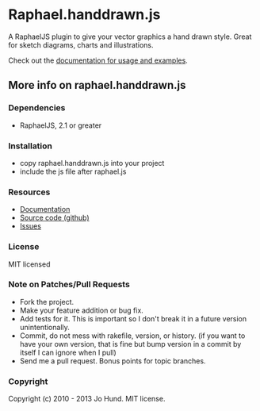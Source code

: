 Raphael.handdrawn.js
====================

A RaphaelJS plugin to give your vector graphics a hand drawn style. Great for
sketch diagrams, charts and illustrations.

Check out the [documentation for usage and examples](http://jhund.github.io/raphael.handdrawn.js).

More info on raphael.handdrawn.js
---------

### Dependencies

* RaphaelJS, 2.1 or greater



### Installation

* copy raphael.handdrawn.js into your project
* include the js file after raphael.js


### Resources

* [Documentation](http://jhund.github.io/raphael.handdrawn.js)
* [Source code (github)](https://github.com/jhund/raphael.handdrawn.js)
* [Issues](https://github.com/jhund/raphael.handdrawn.js/issues)



### License

MIT licensed



### Note on Patches/Pull Requests

* Fork the project.
* Make your feature addition or bug fix.
* Add tests for it. This is important so I don't break it in a future version unintentionally.
* Commit, do not mess with rakefile, version, or history.
  (if you want to have your own version, that is fine but bump version in a commit by itself I can ignore when I pull)
* Send me a pull request. Bonus points for topic branches.



### Copyright

Copyright (c) 2010 - 2013 Jo Hund. MIT license.

